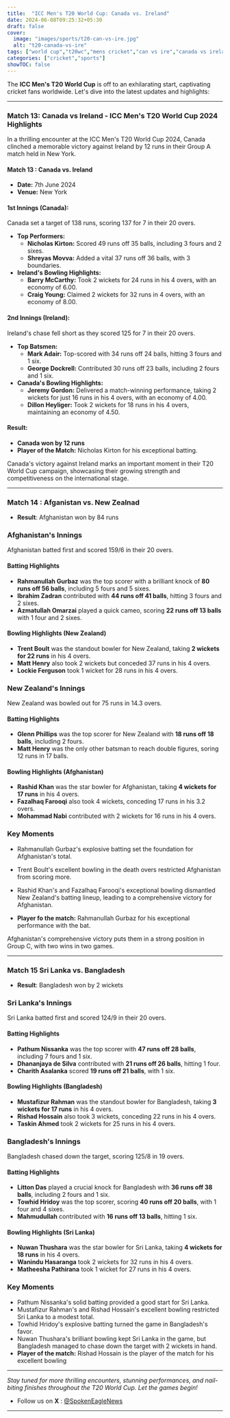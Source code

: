 ```yaml
---
title:  "ICC Men's T20 World Cup: Canada vs. Ireland"
date: 2024-06-08T09:25:32+05:30
draft: false
cover:
  image: "images/sports/t20-can-vs-ire.jpg"
  alt: "t20-canada-vs-ire"
tags: ["world cup","t20wc","mens cricket","can vs ire","canada vs ireland", "srilanka vs bangladesh"]
categories: ["cricket","sports"]
showTOC: false
---
```


The **ICC Men's T20 World Cup** is off to an exhilarating start, captivating cricket fans worldwide. Let's dive into the latest updates and highlights:

---

### Match 13: Canada vs Ireland - ICC Men's T20 World Cup 2024 Highlights

In a thrilling encounter at the ICC Men's T20 World Cup 2024, Canada clinched a memorable victory against Ireland by 12 runs in their Group A match held in New York.

#### Match 13 : Canada vs. Ireland
- **Date:** 7th June 2024
- **Venue:** New York

#### 1st Innings (Canada):
Canada set a target of 138 runs, scoring 137 for 7 in their 20 overs.
- **Top Performers:**
    - **Nicholas Kirton:** Scored 49 runs off 35 balls, including 3 fours and 2 sixes.
    - **Shreyas Movva:** Added a vital 37 runs off 36 balls, with 3 boundaries.
- **Ireland's Bowling Highlights:**
    - **Barry McCarthy:** Took 2 wickets for 24 runs in his 4 overs, with an economy of 6.00.
    - **Craig Young:** Claimed 2 wickets for 32 runs in 4 overs, with an economy of 8.00.

#### 2nd Innings (Ireland):
Ireland's chase fell short as they scored 125 for 7 in their 20 overs.
- **Top Batsmen:**
    - **Mark Adair:** Top-scored with 34 runs off 24 balls, hitting 3 fours and 1 six.
    - **George Dockrell:** Contributed 30 runs off 23 balls, including 2 fours and 1 six.
- **Canada's Bowling Highlights:**
    - **Jeremy Gordon:** Delivered a match-winning performance, taking 2 wickets for just 16 runs in his 4 overs, with an economy of 4.00.
    - **Dillon Heyliger:** Took 2 wickets for 18 runs in his 4 overs, maintaining an economy of 4.50.

#### Result:
- **Canada won by 12 runs**
- **Player of the Match:** Nicholas Kirton for his exceptional batting.

Canada's victory against Ireland marks an important moment in their T20 World Cup campaign, showcasing their growing strength and competitiveness on the international stage.

---

### Match 14 : Afganistan vs. New Zealnad
- **Result**: Afghanistan won by 84 runs

### Afghanistan's Innings
Afghanistan batted first and scored 159/6 in their 20 overs.

#### Batting Highlights
- **Rahmanullah Gurbaz** was the top scorer with a brilliant knock of **80 runs off 56 balls**, including 5 fours and 5 sixes.
- **Ibrahim Zadran** contributed with **44 runs off 41 balls**, hitting 3 fours and 2 sixes.
- **Azmatullah Omarzai** played a quick cameo, scoring **22 runs off 13 balls** with 1 four and 2 sixes.

#### Bowling Highlights (New Zealand)
- **Trent Boult** was the standout bowler for New Zealand, taking **2 wickets for 22 runs** in his 4 overs.
- **Matt Henry** also took 2 wickets but conceded 37 runs in his 4 overs.
- **Lockie Ferguson** took 1 wicket for 28 runs in his 4 overs.

### New Zealand's Innings
New Zealand was bowled out for 75 runs in 14.3 overs.

#### Batting Highlights
- **Glenn Phillips** was the top scorer for New Zealand with **18 runs off 18 balls**, including 2 fours.
- **Matt Henry** was the only other batsman to reach double figures, soring 12 runs in 17 balls.

#### Bowling Highlights (Afghanistan)
- **Rashid Khan** was the star bowler for Afghanistan, taking **4 wickets for 17 runs** in his 4 overs.
- **Fazalhaq Farooqi** also took 4 wickets, conceding 17 runs in his 3.2 overs.
- **Mohammad Nabi** contributed with 2 wickets for 16 runs in his 4 overs.

### Key Moments
- Rahmanullah Gurbaz's explosive batting set the foundation for Afghanistan's total.
- Trent Boult's excellent bowling in the death overs restricted Afghanistan from scoring more.
- Rashid Khan's and Fazalhaq Farooqi's exceptional bowling dismantled New Zealand's batting lineup, leading to a comprehensive victory for Afghanistan.

- **Player fo the match:** Rahmanullah Gurbaz for his exceptional performance with the bat. 

Afghanistan's comprehensive victory puts them in a strong position in Group C, with two wins in two games.

---

### Match 15 Sri Lanka vs. Bangladesh 
- **Result**: Bangladesh won by 2 wickets

### Sri Lanka's Innings
Sri Lanka batted first and scored 124/9 in their 20 overs.

#### Batting Highlights
- **Pathum Nissanka** was the top scorer with **47 runs off 28 balls**, including 7 fours and 1 six.
- **Dhananjaya de Silva** contributed with **21 runs off 26 balls**, hitting 1 four.
- **Charith Asalanka** scored **19 runs off 21 balls**, with 1 six.

#### Bowling Highlights (Bangladesh)
- **Mustafizur Rahman** was the standout bowler for Bangladesh, taking **3 wickets for 17 runs** in his 4 overs.
- **Rishad Hossain** also took 3 wickets, conceding 22 runs in his 4 overs.
- **Taskin Ahmed** took 2 wickets for 25 runs in his 4 overs.

### Bangladesh's Innings
Bangladesh chased down the target, scoring 125/8 in 19 overs.

#### Batting Highlights
- **Litton Das** played a crucial knock for Bangladesh with **36 runs off 38 balls**, including 2 fours and 1 six.
- **Towhid Hridoy** was the top scorer, scoring **40 runs off 20 balls**, with 1 four and 4 sixes.
- **Mahmudullah** contributed with **16 runs off 13 balls**, hitting 1 six.

#### Bowling Highlights (Sri Lanka)
- **Nuwan Thushara** was the star bowler for Sri Lanka, taking **4 wickets for 18 runs** in his 4 overs.
- **Wanindu Hasaranga** took 2 wickets for 32 runs in his 4 overs.
- **Matheesha Pathirana** took 1 wicket for 27 runs in his 4 overs.

### Key Moments
- Pathum Nissanka's solid batting provided a good start for Sri Lanka.
- Mustafizur Rahman's and Rishad Hossain's excellent bowling restricted Sri Lanka to a modest total.
- Towhid Hridoy's explosive batting turned the game in Bangladesh's favor.
- Nuwan Thushara's brilliant bowling kept Sri Lanka in the game, but Bangladesh managed to chase down the target with 2 wickets in hand.
- **Player of the match:** Rishad Hossain is the player of the match for his excellent bowling


---

_Stay tuned for more thrilling encounters, stunning performances, and nail-biting finishes throughout the T20 World Cup. Let the games begin!_
- Follow us on **X** : [@SpokenEagleNews](https://x.com/SpokenEagleNews?t=YP2NMSxVIYUbD9VoQukz8g&s=08)

---